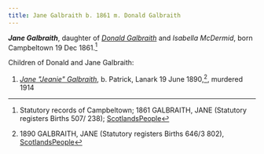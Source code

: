 ```yaml
---
title: Jane Galbraith b. 1861 m. Donald Galbraith
---
```

***Jane Galbraith***, daughter of *[Donald Galbraith](galbraith-donald-1831-isabella-mcdermid.md)* and *Isabella McDermid*,
born Campbeltown 19 Dec 1861.[^birth]

Children of Donald and Jane Galbraith:

1. *[Jane "Jeanie" Galbraith](galbraith-jane-1890.md)*, b. Patrick, Lanark 19 June 1890,[^jane-birth], murdered 1914

[^birth]: Statutory records of Campbeltown; 1861 GALBRAITH, JANE (Statutory registers Births 507/ 238); [ScotlandsPeople](https://www.scotlandspeople.gov.uk/view-image/nrs_stat_births/39390506)

[^jane-birth]: 1890 GALBRAITH, JANE (Statutory registers Births 646/3 802), [ScotlandsPeople](https://www.scotlandspeople.gov.uk/view-image/nrs_stat_births/43232495)

